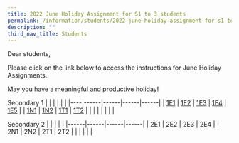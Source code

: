 ```yaml
---
title: 2022 June Holiday Assignment for S1 to 3 students
permalink: /information/students/2022-june-holiday-assignment-for-s1-to-3-students
description: ""
third_nav_title: Students
---
```

Dear students,  
  
Please click on the link below to access the instructions for June Holiday Assignments.  
  
May you have a meaningful and productive holiday!

Secondary 1
|      |      |      |      |      |
|----|------|------|------|------|
| [1E1](https://docs.google.com/document/d/1gyerVghkeeKXnW9xvxuCuT_xgDo1RJxpv-bvYuNnJjg/edit) | [1E2](https://docs.google.com/document/d/1sgyizBqAVsTvHD1PIpbg7A_1lqUy86KYsoGAF8_kEdk/edit) | [1E3](https://docs.google.com/document/d/1mWl6l67yJRbnpEXE7kXiqZYgLqvvq9AV1UwYtkQFEUA/edit) | [1E4](https://docs.google.com/document/d/1gSjlCOjYsqO-vhp-sN9IxtCXMipxMXOx3dsuFuP4NNU/edit) | [1E5](https://docs.google.com/document/d/1YDFStkQy4nz8-xr6g9r3sA7XDiADz7a4R_0kPI-4XNM/edit) |
| [1N1](https://docs.google.com/document/d/1daVgiAU8kaeHBebsDKttGQQ2iBwSCX2pdmGZT4FkWFs/edit) | [1N2](https://docs.google.com/document/d/1vgEE6wAp8p45FivnHtUj2OPgDaByMhKbQ2GCFYKHf18/edit) | [1T1](https://docs.google.com/document/d/16OQLaEkQeJhRlq07FtjX_uvhnFeapanQmKJZwKorjg0/edit) | [1T2](https://docs.google.com/document/d/15EY19U_q4Ah0nRQwH3KitEkhOn6FzElMMQxf4Jo_Eek/edit) |      |
| | | | | |

Secondary 2
|      |      |      |      |
|------|------|------|------|
|  2E1 | 2E2  | 2E3  | 2E4  |
|  2N1 |  2N2 |  2T1 |  2T2 |
| | | | |